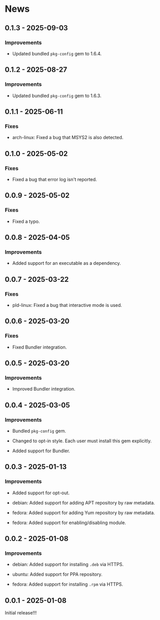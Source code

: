 # News

## 0.1.3 - 2025-09-03

### Improvements

  * Updated bundled `pkg-config` gem to 1.6.4.

## 0.1.2 - 2025-08-27

### Improvements

  * Updated bundled `pkg-config` gem to 1.6.3.

## 0.1.1 - 2025-06-11

### Fixes

  * arch-linux: Fixed a bug that MSYS2 is also detected.

## 0.1.0 - 2025-05-02

### Fixes

  * Fixed a bug that error log isn't reported.

## 0.0.9 - 2025-05-02

### Fixes

  * Fixed a typo.

## 0.0.8 - 2025-04-05

### Improvements

  * Added support for an executable as a dependency.

## 0.0.7 - 2025-03-22

### Fixes

  * pld-linux: Fixed a bug that interactive mode is used.

## 0.0.6 - 2025-03-20

### Fixes

  * Fixed Bundler integration.

## 0.0.5 - 2025-03-20

### Improvements

  * Improved Bundler integration.

## 0.0.4 - 2025-03-05

### Improvements

  * Bundled `pkg-config` gem.

  * Changed to opt-in style. Each user must install this gem
    explicitly.

  * Added support for Bundler.

## 0.0.3 - 2025-01-13

### Improvements

  * Added support for opt-out.

  * debian: Added support for adding APT repository by raw metadata.

  * fedora: Added support for adding Yum repository by raw metadata.

  * fedora: Added support for enabling/disabling module.

## 0.0.2 - 2025-01-08

### Improvements

  * debian: Added support for installing `.deb` via HTTPS.

  * ubuntu: Added support for PPA repository.

  * fedora: Added support for installing `.rpm` via HTTPS.

## 0.0.1 - 2025-01-08

Initial release!!!
